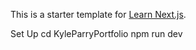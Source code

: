 This is a starter template for [Learn Next.js](https://nextjs.org/learn).

Set Up
cd KyleParryPortfolio
npm run dev